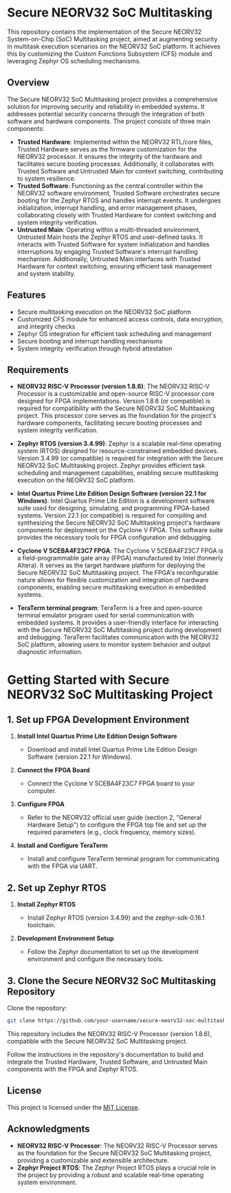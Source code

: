 # Secure NEORV32 SoC Multitasking

This repository contains the implementation of the Secure NEORV32 System-on-Chip (SoC) Multitasking project, aimed at augmenting security in multitask execution scenarios on the NEORV32 SoC platform. It achieves this by customizing the Custom Functions Subsystem (CFS) module and leveraging Zephyr OS scheduling mechanisms.

## Overview

The Secure NEORV32 SoC Multitasking project provides a comprehensive solution for improving security and reliability in embedded systems. It addresses potential security concerns through the integration of both software and hardware components. The project consists of three main components:

- **Trusted Hardware**: Implemented within the NEORV32 RTL/core files, Trusted Hardware serves as the firmware customization for the NEORV32 processor. It ensures the integrity of the hardware and facilitates secure booting processes. Additionally, it collaborates with Trusted Software and Untrusted Main for context switching, contributing to system resilience.
- **Trusted Software**: Functioning as the central controller within the NEORV32 software environment, Trusted Software orchestrates secure booting for the Zephyr RTOS and handles interrupt events. It undergoes initialization, interrupt handling, and error management phases, collaborating closely with Trusted Hardware for context switching and system integrity verification.
- **Untrusted Main**: Operating within a multi-threaded environment, Untrusted Main hosts the Zephyr RTOS and user-defined tasks. It interacts with Trusted Software for system initialization and handles interruptions by engaging Trusted Software's interrupt handling mechanism. Additionally, Untrusted Main interfaces with Trusted Hardware for context switching, ensuring efficient task management and system stability.

## Features

- Secure multitasking execution on the NEORV32 SoC platform
- Customized CFS module for enhanced access controls, data encryption, and integrity checks
- Zephyr OS integration for efficient task scheduling and management
- Secure booting and interrupt handling mechanisms
- System integrity verification through hybrid attestation

## Requirements

- **NEORV32 RISC-V Processor (version 1.8.6)**:
  The NEORV32 RISC-V Processor is a customizable and open-source RISC-V processor core designed for FPGA implementations. Version 1.8.6 (or compatible) is required for compatibility with the Secure NEORV32 SoC Multitasking project. This processor core serves as the foundation for the project's hardware components, facilitating secure booting processes and system integrity verification.

- **Zephyr RTOS (version 3.4.99)**:
  Zephyr is a scalable real-time operating system (RTOS) designed for resource-constrained embedded devices. Version 3.4.99 (or compatible) is required for integration with the Secure NEORV32 SoC Multitasking project. Zephyr provides efficient task scheduling and management capabilities, enabling secure multitasking execution on the NEORV32 SoC platform.

- **Intel Quartus Prime Lite Edition Design Software (version 22.1 for Windows)**:
  Intel Quartus Prime Lite Edition is a development software suite used for designing, simulating, and programming FPGA-based systems. Version 22.1 (or compatible) is required for compiling and synthesizing the Secure NEORV32 SoC Multitasking project's hardware components for deployment on the Cyclone V FPGA. This software suite provides the necessary tools for FPGA configuration and debugging.

- **Cyclone V 5CEBA4F23C7 FPGA**:
  The Cyclone V 5CEBA4F23C7 FPGA is a field-programmable gate array (FPGA) manufactured by Intel (formerly Altera). It serves as the target hardware platform for deploying the Secure NEORV32 SoC Multitasking project. The FPGA's reconfigurable nature allows for flexible customization and integration of hardware components, enabling secure multitasking execution in embedded systems.

- **TeraTerm terminal program**:
  TeraTerm is a free and open-source terminal emulator program used for serial communication with embedded systems. It provides a user-friendly interface for interacting with the Secure NEORV32 SoC Multitasking project during development and debugging. TeraTerm facilitates communication with the NEORV32 SoC platform, allowing users to monitor system behavior and output diagnostic information.


# Getting Started with Secure NEORV32 SoC Multitasking Project

## 1. Set up FPGA Development Environment

1. **Install Intel Quartus Prime Lite Edition Design Software**
   - Download and install Intel Quartus Prime Lite Edition Design Software (version 22.1 for Windows).
   
2. **Connect the FPGA Board**
   - Connect the Cyclone V 5CEBA4F23C7 FPGA board to your computer.
   
3. **Configure FPGA**
   - Refer to the NEORV32 official user guide (section 2, "General Hardware Setup") to configure the FPGA top file and set up the required parameters (e.g., clock frequency, memory sizes).
   
4. **Install and Configure TeraTerm**
   - Install and configure TeraTerm terminal program for communicating with the FPGA via UART.

## 2. Set up Zephyr RTOS

1. **Install Zephyr RTOS**
   - Install Zephyr RTOS (version 3.4.99) and the zephyr-sdk-0.16.1 toolchain.

2. **Development Environment Setup**
   - Follow the Zephyr documentation to set up the development environment and configure the necessary tools.

## 3. Clone the Secure NEORV32 SoC Multitasking Repository

Clone the repository:

```bash
git clone https://github.com/your-username/secure-neorv32-soc-multitasking.git
```

This repository includes the NEORV32 RISC-V Processor (version 1.8.6), compatible with the Secure NEORV32 SoC Multitasking project.

Follow the instructions in the repository's documentation to build and integrate the Trusted Hardware, Trusted Software, and Untrusted Main components with the FPGA and Zephyr RTOS.

## License

This project is licensed under the [MIT License](LICENSE).

## Acknowledgments

- **NEORV32 RISC-V Processor**: The NEORV32 RISC-V Processor serves as the foundation for the Secure NEORV32 SoC Multitasking project, providing a customizable and extensible architecture.
- **Zephyr Project RTOS**: The Zephyr Project RTOS plays a crucial role in the project by providing a robust and scalable real-time operating system environment.